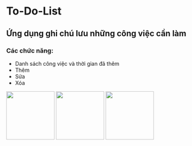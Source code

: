 # To-Do-List
## Ứng dụng ghi chú lưu những công việc cần làm
### Các chức năng:
- Danh sách công việc và thời gian đã thêm
- Thêm
- Sửa 
- Xóa 

<img src="https://user-images.githubusercontent.com/56188558/217191312-5379c585-a739-4133-80c6-00e4f4299bec.png" width="128"/>
<img src="https://user-images.githubusercontent.com/56188558/217191332-32eae57e-9fdd-4fc1-b444-8778fe65aa89.png" width="128"/>
<img src="https://user-images.githubusercontent.com/56188558/217191358-0029e145-b9c2-4875-8123-9fa75da3f87d.png" width="128"/>


